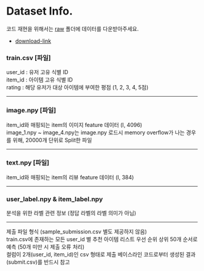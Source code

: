 # Dataset Info.
코드 재현을 위해서는 [raw](./raw/) 폴더에 데이터를 다운받아주세요.
- [download-link](https://dacon.io/competitions/official/236113/data)



### train.csv [파일]
user_id : 유저 고유 식별 ID\
item_id : 아이템 고유 식별 ID\
rating : 해당 유저가 대상 아이템에 부여한 평점 (1, 2, 3, 4, 5점)

---


### image.npy [파일]
item_id와 매핑되는 item의 이미지 feature 데이터 (I, 4096)\
image_1.npy ~ image_4.npy는 image.npy 로드시 memory overflow가 나는 경우를 위해, 20000개 단위로 Split한 파일

---

### text.npy [파일]
item_id와 매핑되는 item의 리뷰 feature 데이터 (I, 384)

---

### user_label.npy & item_label.npy
분석을 위한 라벨 관련 정보 (정답 라벨의 라벨 의미가 아님)

---

제출 파일 형식 (sample_submission.csv 별도 제공하지 않음)\
train.csv에 존재하는 모든 user_id 별 추천 아이템 리스트 우선 순위 상위 50개 순서로 예측 (50개 미만 시 제출 오류 처리)\
컬럼이 2개(user_id, item_id)인 csv 형태로 제출
베이스라인 코드로부터 생성된 결과(submit.csv)를 반드시 참고


